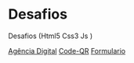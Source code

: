 # Desafios
 Desafios (Html5 Css3 Js )

<a href="https://carlossoares123.github.io/Desafios/Agencia%20Digital/">Agência Digital</a>
<a href="https://carlossoares123.github.io/Desafios/Code-QR">Code-QR</a>
<a href="https://carlossoares123.github.io/Desafios/Formulario/">Formulario</a>

